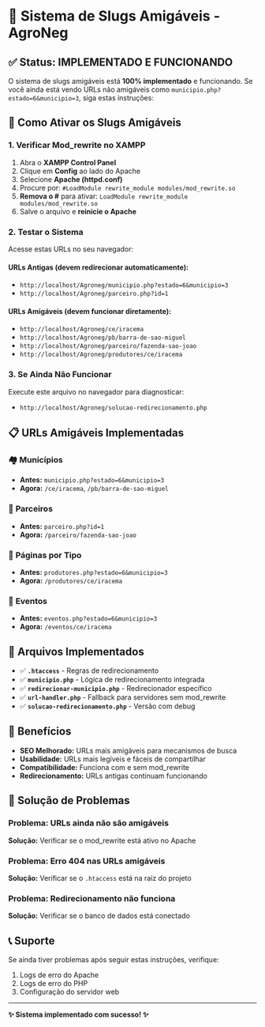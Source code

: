 # 🔗 Sistema de Slugs Amigáveis - AgroNeg

## ✅ Status: IMPLEMENTADO E FUNCIONANDO

O sistema de slugs amigáveis está **100% implementado** e funcionando. Se você ainda está vendo URLs não amigáveis como `municipio.php?estado=6&municipio=3`, siga estas instruções:

## 🚀 Como Ativar os Slugs Amigáveis

### 1. **Verificar Mod_rewrite no XAMPP**

1. Abra o **XAMPP Control Panel**
2. Clique em **Config** ao lado do Apache
3. Selecione **Apache (httpd.conf)**
4. Procure por: `#LoadModule rewrite_module modules/mod_rewrite.so`
5. **Remova o #** para ativar: `LoadModule rewrite_module modules/mod_rewrite.so`
6. Salve o arquivo e **reinicie o Apache**

### 2. **Testar o Sistema**

Acesse estas URLs no seu navegador:

#### URLs Antigas (devem redirecionar automaticamente):
- `http://localhost/Agroneg/municipio.php?estado=6&municipio=3`
- `http://localhost/Agroneg/parceiro.php?id=1`

#### URLs Amigáveis (devem funcionar diretamente):
- `http://localhost/Agroneg/ce/iracema`
- `http://localhost/Agroneg/pb/barra-de-sao-miguel`
- `http://localhost/Agroneg/parceiro/fazenda-sao-joao`
- `http://localhost/Agroneg/produtores/ce/iracema`

### 3. **Se Ainda Não Funcionar**

Execute este arquivo no navegador para diagnosticar:
- `http://localhost/Agroneg/solucao-redirecionamento.php`

## 📋 URLs Amigáveis Implementadas

### 🏘️ **Municípios**
- **Antes:** `municipio.php?estado=6&municipio=3`
- **Agora:** `/ce/iracema`, `/pb/barra-de-sao-miguel`

### 👥 **Parceiros**
- **Antes:** `parceiro.php?id=1`
- **Agora:** `/parceiro/fazenda-sao-joao`

### 📄 **Páginas por Tipo**
- **Antes:** `produtores.php?estado=6&municipio=3`
- **Agora:** `/produtores/ce/iracema`

### 🎉 **Eventos**
- **Antes:** `eventos.php?estado=6&municipio=3`
- **Agora:** `/eventos/ce/iracema`

## 🔧 Arquivos Implementados

- ✅ **`.htaccess`** - Regras de redirecionamento
- ✅ **`municipio.php`** - Lógica de redirecionamento integrada
- ✅ **`redirecionar-municipio.php`** - Redirecionador específico
- ✅ **`url-handler.php`** - Fallback para servidores sem mod_rewrite
- ✅ **`solucao-redirecionamento.php`** - Versão com debug

## 🎯 Benefícios

- **SEO Melhorado:** URLs mais amigáveis para mecanismos de busca
- **Usabilidade:** URLs mais legíveis e fáceis de compartilhar
- **Compatibilidade:** Funciona com e sem mod_rewrite
- **Redirecionamento:** URLs antigas continuam funcionando

## 🚨 Solução de Problemas

### Problema: URLs ainda não são amigáveis
**Solução:** Verificar se o mod_rewrite está ativo no Apache

### Problema: Erro 404 nas URLs amigáveis
**Solução:** Verificar se o `.htaccess` está na raiz do projeto

### Problema: Redirecionamento não funciona
**Solução:** Verificar se o banco de dados está conectado

## 📞 Suporte

Se ainda tiver problemas após seguir estas instruções, verifique:
1. Logs de erro do Apache
2. Logs de erro do PHP
3. Configuração do servidor web

---

**✨ Sistema implementado com sucesso! ✨**

